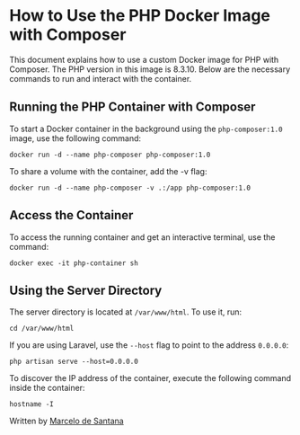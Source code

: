 # How to Use the PHP Docker Image with Composer

This document explains how to use a custom Docker image for PHP with Composer. The PHP version in this image is 8.3.10. Below are the necessary commands to run and interact with the container.

## Running the PHP Container with Composer

To start a Docker container in the background using the `php-composer:1.0` image, use the following command:

    docker run -d --name php-composer php-composer:1.0

To share a volume with the container, add the -v flag:

    docker run -d --name php-composer -v .:/app php-composer:1.0

## Access the Container

To access the running container and get an interactive terminal, use the command:

    docker exec -it php-container sh

## Using the Server Directory

The server directory is located at `/var/www/html`. To use it, run:

    cd /var/www/html

If you are using Laravel, use the `--host` flag to point to the address `0.0.0.0`:
  
    php artisan serve --host=0.0.0.0

To discover the IP address of the container, execute the following command inside the container:

    hostname -I

Written by [Marcelo de Santana](https://github.com/marcelo-de-santana)